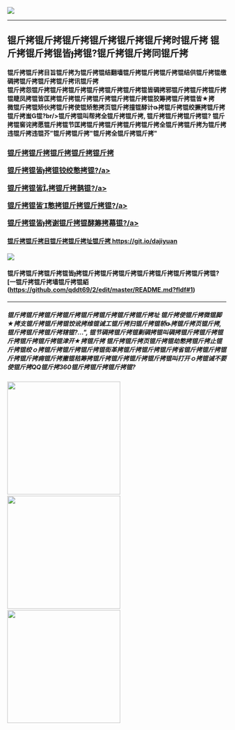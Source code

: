 <a name="1" target="_blank"></a>
<img src="https://raw.githubusercontent.com/qddt69/www/master/t/fq4.jpg"><br>

----

<h2>锟斤拷锟斤拷锟斤拷锟斤拷锟斤拷锟斤拷时锟斤拷 锟斤拷锟斤拷锟皆拷锟?锟斤拷锟斤拷同锟斤拷</h2>

#### 锟斤拷锟斤拷目旨锟斤拷为锟斤拷锟结翻墙锟斤拷锟斤拷锟斤拷锟结供锟斤拷锟缴碉拷锟斤拷锟斤拷锟斤拷讯锟斤拷<br/>锟斤拷怨锟斤拷锟斤拷锟斤拷锟斤拷锟斤拷锟斤拷锟皆碉拷邪锟斤拷锟斤拷锟斤拷锟睫凤拷锟皆匡拷锟斤拷锟斤拷锟斤拷锟斤拷锟斤拷锟狡筹拷锟斤拷锟皆★拷<br/>微锟斤拷锟矫伙拷锟斤拷使锟矫憋拷页锟斤拷撞锟酵计拷锟斤拷锟绞撅拷锟斤拷锟斤拷蚩锟?br/>锟斤拷锟叫帮拷全锟斤拷锟斤拷, 锟斤拷锟斤拷锟斤拷锟? 锟斤拷锟窖诧拷愿锟斤拷锟节匡拷锟斤拷锟斤拷锟斤拷锟斤拷全锟斤拷锟斤拷为锟斤拷违锟斤拷违锟芥”锟斤拷锟斤拷"锟斤拷全锟斤拷锟斤拷"
<h3>
<p><a target="_blank" href="https://github.com/qddt69/djy/blob/master/gb/9p.md#1">锟斤拷锟斤拷锟斤拷锟斤拷锟斤拷</a></p>
<p><a target="_blank" href="https://github.com/qddt69/djy/blob/master/gb/nsc413.md?fldfh1#1">锟斤拷锟皆拷锟铰绞憋拷锟?/a></p>
<p><a target="_blank" href="https://github.com/qddt69/djy/blob/master/gb/n24hr.md?fldfh1#1">锟斤拷锟皆拷锟斤拷鹊锟?/a></p>
<p><a target="_blank" href="https://github.com/qddt69/djy/blob/master/gb/news392.md?fldfh1#1">锟斤拷锟皆憋拷锟斤拷锟斤拷锟?/a></p>
<p><a target="_blank" href="https://github.com/qddt69/djy/blob/master/gb/news2007.md?fldfh1#1">锟斤拷锟皆拷谢锟斤拷锟酵筹拷幕锟?/a></p>
</h3>


#### 锟斤拷锟斤拷目锟斤拷锟斤拷址锟斤拷 https://git.io/dajiyuan
<img src="https://raw.githubusercontent.com/qddt69/djy/master/gb/300/djy.jpg" />  

#### 锟斤拷锟斤拷锟斤拷锟皆拷锟斤拷锟斤拷锟斤拷锟斤拷锟斤拷锟斤拷锟斤拷锟?[一锟斤拷锟斤拷墙锟斤拷锟絔(https://github.com/qddt69/2/edit/master/README.md?fldf#1)
----

##### 锟斤拷锟斤拷锟斤拷锟斤拷锟斤拷锟斤拷锟斤拷锟斤拷址 锟斤拷使锟斤拷微锟脚★拷支锟斤拷锟斤拷锟饺讹拷维锟诫工锟斤拷扫锟斤拷锟轿拷锟斤拷页锟斤拷, 锟斤拷锟斤拷锟斤拷辖锟?...", 锟节碉拷锟斤拷锟剿碉拷锟叫碉拷锟斤拷锟斤拷锟斤拷锟斤拷锟斤拷锟津开★拷锟斤拷 锟斤拷锟斤拷页锟斤拷锟劫憋拷锟斤拷止锟斤拷锟绞ｏ拷锟斤拷锟斤拷锟斤拷锟街革拷锟斤拷锟斤拷锟斤拷省锟斤拷锟斤拷锟斤拷锟斤拷痈锟斤拷撇锟秸筹拷锟斤拷锟斤拷锟斤拷锟斤拷锟叫打开ｏ拷锟诫不要使锟斤拷QQ锟斤拷360锟斤拷锟斤拷锟斤拷锟?

<img src="https://raw.githubusercontent.com/gfw-breaker/banned-news/master/scripts/img/1.png" width="260px"/> &nbsp; <img src="https://raw.githubusercontent.com/gfw-breaker/banned-news/master/scripts/img/2.png" width="260px"/> &nbsp; <img src="https://raw.githubusercontent.com/gfw-breaker/banned-news/master/scripts/img/3.png" width="260px"/>

